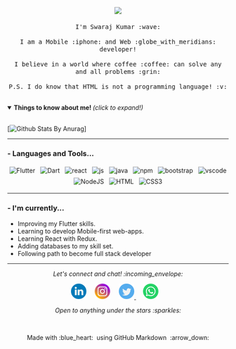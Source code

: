 <p align="center">
  <img src="https://media.giphy.com/media/MeJgB3yMMwIaHmKD4z/giphy.gif" width="30%">
  <br><br>
  <samp>
    I'm Swaraj Kumar :wave:
    <br><br>
    I am a Mobile :iphone: and Web :globe_with_meridians: developer!
    <br><br>
    I believe in a world where coffee :coffee: can solve any and all problems :grin:
    <br><br>
    P.S. I do know that HTML is not a programming language! :v:
  </samp>
</p>

<br>

<details open>
  <summary> <b> Things to know about me! </b> <i>(click to expand!)</i> </summary>
  
  <br>
  
  [![Github Stats By Anurag](https://github-readme-stats.vercel.app/api?username=swaraj344&show_icons=true&title_color=fff&icon_color=79ff97&text_color=9f9f9f&bg_color=151515)]

---

### - Languages and Tools...

<p align="center">

  <!-- For more icons please follow  https://github.com/MikeCodesDotNET/ColoredBadges -->

  <img src="https://github.com/swaraj344/ColoredBadges/blob/master/svg/dev/frameworks/flutter.svg" alt="Flutter" style="vertical-align:top; margin:4px">
  <img src="https://github.com/swaraj344/ColoredBadges/blob/master/svg/dev/languages/dart.svg" alt="Dart" style="vertical-align:top; margin:4px">
  <img src="https://github.com/swaraj344/ColoredBadges/blob/master/svg/dev/frameworks/react.svg" alt="react" style="vertical-align:top; margin:4px">
  <img src="https://github.com/swaraj344/ColoredBadges/blob/master/svg/dev/languages/js.svg" alt="js" style="vertical-align:top; margin:4px">
  <img src="https://github.com/swaraj344/ColoredBadges/blob/master/svg/dev/languages/java.svg" alt="java" style="vertical-align:top; margin:4px">
  <img src="https://github.com/swaraj344/ColoredBadges/blob/master/svg/dev/services/npm.svg" alt="npm" style="vertical-align:top; margin:4px">
  <img src="https://github.com/swaraj344/ColoredBadges/blob/master/svg/dev/frameworks/bootstrap.svg" alt="bootstrap" style="vertical-align:top; margin:4px">
  <img src="https://github.com/swaraj344/ColoredBadges/blob/master/svg/dev/tools/visualstudio_code.svg" alt="vscode" style="vertical-align:top; margin:4px">
  <img src="https://github.com/swaraj344/ColoredBadges/blob/master/svg/dev/frameworks/nodejs.svg" alt="NodeJS" style="vertical-align:top; margin:4px">
  <img src="https://github.com/swaraj344/ColoredBadges/blob/master/svg/dev/languages/html.svg" alt="HTML" style="vertical-align:top; margin:4px">
  <img src="https://github.com/swaraj344/ColoredBadges/blob/master/svg/dev/languages/css3.svg" alt="CSS3" style="vertical-align:top; margin:4px">
  

---

</p>

### - I'm currently...

- Improving my Flutter skills.
- Learning to develop Mobile-first web-apps.
- Learning React with Redux.
- Adding databases to my skill set.
- Following path to become full stack developer

---

</details>

<p align="center"> 
  <i> Let's connect and chat! :incoming_envelope: </i>
</p>

<p align="center">
  <a href="https://www.linkedin.com/in/swaraj-kumar-b63376171"><img src="https://github.com/swaraj344/swaraj344/blob/master/assets/social_media_svgs/linkedin-round.svg" width="35px" alt="LinkedIn"></a> &nbsp; &nbsp;
  <a href="https://instagram.com/i_am_dev_swaraj"><img src="https://github.com/swaraj344/swaraj344/blob/master/assets/social_media_svgs/instagram-round.svg" width="35px" alt="Instagram"></a> &nbsp; &nbsp;
  <a href="https://twitter.com/swarajk47787043"><img src="https://github.com/swaraj344/swaraj344/blob/master/assets/social_media_svgs/twitter-round.svg" width="35px" alt="Twitter">     </a> &nbsp; &nbsp;
  <a href="https://api.whatsapp.com/send?phone=+918709830719"><img src="https://github.com/swaraj344/swaraj344/blob/master/assets/social_media_svgs/whatsapp-round.svg" width="35px" alt="Whatsapp"></a> &nbsp; &nbsp;
  
</p>

<p align="center">
  <i> Open to anything under the stars :sparkles: </i>
</p>

<br>

<p align="center">
  Made with :blue_heart: &nbsp;using GitHub Markdown &nbsp;:arrow_down:
</p>
